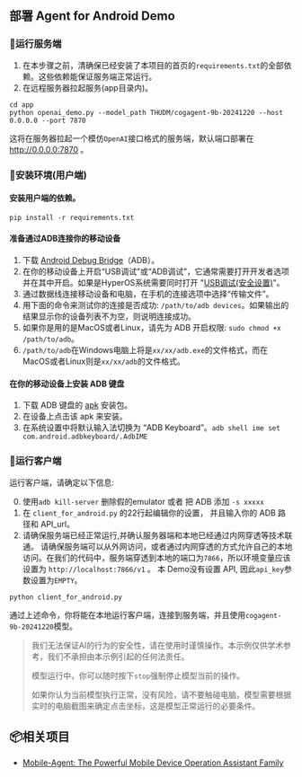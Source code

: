 ## 部署 Agent for Android Demo


### 🔧运行服务端

1. 在本步骤之前，清确保已经安装了本项目的首页的`requirements.txt`的全部依赖。这些依赖能保证服务端正常运行。
2. 在远程服务器拉起服务(app目录内)。

```shell
cd app
python openai_demo.py --model_path THUDM/cogagent-9b-20241220 --host 0.0.0.0 --port 7870
```

这将在服务器拉起一个模仿`OpenAI`接口格式的服务端，默认端口部署在 http://0.0.0.0:7870 。

### 🔧安装环境(用户端)

#### 安装用户端的依赖。
```shell
pip install -r requirements.txt
```


#### 准备通过ADB连接你的移动设备

1. 下载 [Android Debug Bridge](https://developer.android.com/tools/releases/platform-tools?hl=en)（ADB）。
2. 在你的移动设备上开启“USB调试”或“ADB调试”，它通常需要打开开发者选项并在其中开启。如果是HyperOS系统需要同时打开 "[USB调试(安全设置)](https://github.com/user-attachments/assets/05658b3b-4e00-43f0-87be-400f0ef47736)"。
3. 通过数据线连接移动设备和电脑，在手机的连接选项中选择“传输文件”。
4. 用下面的命令来测试你的连接是否成功: ```/path/to/adb devices```。如果输出的结果显示你的设备列表不为空，则说明连接成功。
5. 如果你是用的是MacOS或者Linux，请先为 ADB 开启权限: ```sudo chmod +x /path/to/adb```。
6.  ```/path/to/adb```在Windows电脑上将是```xx/xx/adb.exe```的文件格式，而在MacOS或者Linux则是```xx/xx/adb```的文件格式。

#### 在你的移动设备上安装 ADB 键盘
1. 下载 ADB 键盘的 [apk](https://github.com/senzhk/ADBKeyBoard/blob/master/ADBKeyboard.apk)  安装包。
2. 在设备上点击该 apk 来安装。
3. 在系统设置中将默认输入法切换为 “ADB Keyboard”。`adb shell ime set com.android.adbkeyboard/.AdbIME`


### 🔧运行客户端

运行客户端，请确定以下信息:

0. 使用`adb kill-server` 删除假的emulator 或者 把 ADB 添加 ` -s xxxxx `
1. 在 ```client_for_android.py``` 的22行起编辑你的设置， 并且输入你的 ADB 路径和 API_url。
2. 请确保服务端已经正常运行,并确认服务器端和本地已经通过内网穿透等技术联通。
    请确保服务端可以从外网访问，或者通过内网穿透的方式允许自己的本地访问。在我们的代码中，服务端穿透到本地的端口为`7866`，所以环境变量应该设置为 `http://localhost:7866/v1` 。
    本 Demo没有设置 API, 因此`api_key`参数设置为`EMPTY`。

```shell
python client_for_android.py 
```

通过上述命令，你将能在本地运行客户端，连接到服务端，并且使用`cogagent-9b-20241220`模型。



> 我们无法保证AI的行为的安全性，请在使用时谨慎操作。本示例仅供学术参考，我们不承担由本示例引起的任何法责任。
>
> 模型运行中，你可以随时按下`stop`强制停止模型当前的操作。
>
> 如果你认为当前模型执行正常，没有风险，请不要触碰电脑，模型需要根据实时的电脑截图来确定点击坐标，这是模型正常运行的必要条件。



## 📦相关项目

* [Mobile-Agent: The Powerful Mobile Device Operation Assistant Family](https://github.com/X-PLUG/MobileAgent)

